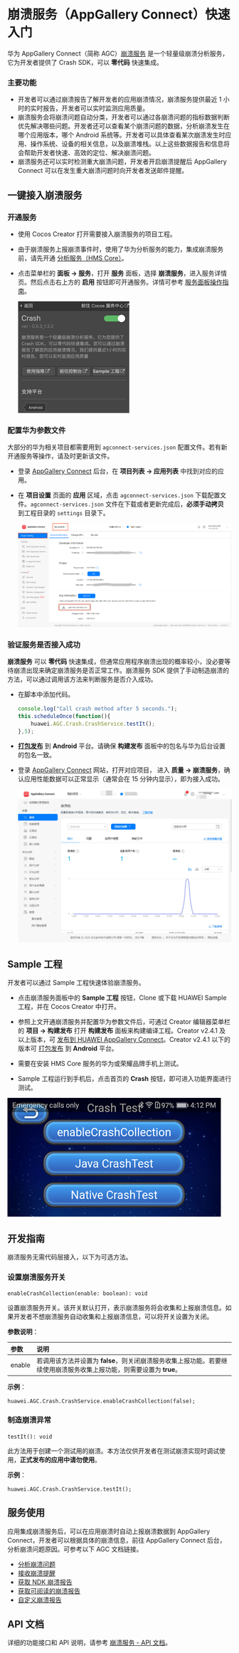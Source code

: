 # 崩溃服务（AppGallery Connect）快速入门

华为 AppGallery Connect（简称 AGC）[崩溃服务](https://developer.huawei.com/consumer/cn/doc/development/AppGallery-connect-Guides/agc-crash-introduction) 是一个轻量级崩溃分析服务，它为开发者提供了 Crash SDK，可以 **零代码** 快速集成。

### 主要功能

- 开发者可以通过崩溃报告了解开发者的应用崩溃情况，崩溃服务提供最近 1 小时的实时报告，开发者可以实时监测应用质量。
- 崩溃服务会将崩溃问题自动分类，开发者可以通过各崩溃问题的指标数据判断优先解决哪些问题。开发者还可以查看某个崩溃问题的数据，分析崩溃发生在哪个应用版本，哪个 Android 系统等。开发者可以具体查看某次崩溃发生时应用、操作系统、设备的相关信息，以及崩溃堆栈。以上这些数据报告和信息将会帮助开发者快速、高效的定位、解决崩溃问题。
- 崩溃服务还可以实时检测重大崩溃问题，开发者开启崩溃提醒后 AppGallery Connect 可以在发生重大崩溃问题时向开发者发送邮件提醒。

## 一键接入崩溃服务

### 开通服务

- 使用 Cocos Creator 打开需要接入崩溃服务的项目工程。

- 由于崩溃服务上报崩溃事件时，使用了华为分析服务的能力，集成崩溃服务前，请先开通 [分析服务（HMS Core）](./hms-analytics.md)。

- 点击菜单栏的 **面板 -> 服务**，打开 **服务** 面板，选择 **崩溃服务**，进入服务详情页。然后点击右上方的 **启用** 按钮即可开通服务。详情可参考 [服务面板操作指南](./user-guide.md)。

  ![](agc-crash/crash-panel.png)

### 配置华为参数文件

大部分的华为相关项目都需要用到 `agconnect-services.json` 配置文件。若有新开通服务等操作，请及时更新该文件。

- 登录 [AppGallery Connect](https://developer.huawei.com/consumer/cn/service/josp/agc/index.html) 后台，在 **项目列表 -> 应用列表** 中找到对应的应用。
- 在 **项目设置** 页面的 **应用** 区域，点击 `agconnect-services.json` 下载配置文件。`agconnect-services.json` 文件在下载或者更新完成后，**必须手动拷贝** 到工程目录的 `settings` 目录下。

  ![](agc-crash/crash-configfile.png)

### 验证服务是否接入成功

**崩溃服务** 可以 **零代码** 快速集成，但通常应用程序崩溃出现的概率较小，没必要等待崩溃出现来确定崩溃服务是否正常工作。崩溃服务 SDK 提供了手动制造崩溃的方法，可以通过调用该方法来判断服务是否介入成功。

- 在脚本中添加代码。

  ```js
  console.log("Call crash method after 5 seconds.");
  this.scheduleOnce(function(){
      huawei.AGC.Crash.CrashService.testIt();
  },5);
  ```

- [**打包发布**](../publish/publish-native.md) 到 **Android** 平台。请确保 **构建发布** 面板中的包名与华为后台设置的包名一致。

- 登录 [AppGallery Connect](https://developer.huawei.com/consumer/cn/service/josp/agc/index.html) 网站，打开对应项目， 进入 **质量 -> 崩溃服务**，确认应用性能数据可以正常显示（通常会在 15 分钟内显示），即为接入成功。

  ![](agc-crash/crash-console.jpg)

## Sample 工程

开发者可以通过 Sample 工程快速体验崩溃服务。

- 点击崩溃服务面板中的 **Sample 工程** 按钮，Clone 或下载 HUAWEI Sample 工程，并在 Cocos Creator 中打开。

- 参照上文开通崩溃服务并配置华为参数文件后，可通过 Creator 编辑器菜单栏的 **项目 -> 构建发布** 打开 **构建发布** 面板来构建编译工程。Creator v2.4.1 及以上版本，可 [发布到 HUAWEI AppGallery Connect](../publish/publish-huawei-agc.md)。Creator v2.4.1 以下的版本可 [打包发布](../publish/publish-native.md) 到 **Android** 平台。

- 需要在安装 HMS Core 服务的华为或荣耀品牌手机上测试。

- Sample 工程运行到手机后，点击首页的 **Crash** 按钮，即可进入功能界面进行测试。

![](agc-crash/crash-sample.png)

## 开发指南

崩溃服务无需代码层接入，以下为可选方法。

### 设置崩溃服务开关

`enableCrashCollection(enable: boolean): void`

设置崩溃服务开关。该开关默认打开，表示崩溃服务将会收集和上报崩溃信息。如果开发者不想崩溃服务自动收集和上报崩溃信息，可以将开关设置为关闭。

**参数说明**：

| 参数 | 说明 |  
| :---------- | :------------- |  
|  enable    | 若调用该方法并设置为 **false**，则关闭崩溃服务收集上报功能。若要继续使用崩溃服务收集上报功能，则需要设置为 **true**。 | 

**示例**：

```
huawei.AGC.Crash.CrashService.enableCrashCollection(false);
```

### 制造崩溃异常

`testIt(): void`

此方法用于创建一个测试用的崩溃。本方法仅供开发者在测试崩溃实现时调试使用，**正式发布的应用中请勿使用**。

**示例**：

```
huawei.AGC.Crash.CrashService.testIt();
```

## 服务使用

应用集成崩溃服务后，可以在应用崩溃时自动上报崩溃数据到 AppGallery Connect，开发者可以根据具体的崩溃信息，前往 AppGallery Connect 后台，分析崩溃问题原因。可参考以下 AGC 文档链接。

- [分析崩溃问题](https://developer.huawei.com/consumer/cn/doc/development/AppGallery-connect-Guides/agc-crash-locate)
- [接收崩溃提醒](https://developer.huawei.com/consumer/cn/doc/development/AppGallery-connect-Guides/agc-crash-notice)
- [获取 NDK 崩溃报告](https://developer.huawei.com/consumer/cn/doc/development/AppGallery-connect-Guides/agc-crash-report)
- [获取可阅读的崩溃报告](https://developer.huawei.com/consumer/cn/doc/development/AppGallery-connect-Guides/agc-crash-mapping)
- [自定义崩溃报告](https://developer.huawei.com/consumer/cn/doc/development/AppGallery-connect-Guides/agc-crash-customreport)

## API 文档

详细的功能接口和 API 说明，请参考 [崩溃服务 - API 文档](https://docs.cocos.com/service/api/modules/huawei.agc.crash.html)。


